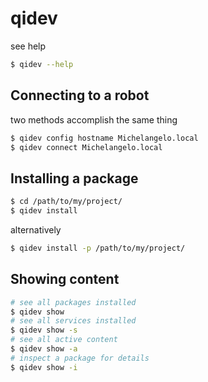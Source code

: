 # qidev

see help
```sh    
$ qidev --help
```
## Connecting to a robot
two methods accomplish the same thing
```sh   
$ qidev config hostname Michelangelo.local
$ qidev connect Michelangelo.local
```
## Installing a package
    
```sh
$ cd /path/to/my/project/ 
$ qidev install
```
alternatively
```sh
$ qidev install -p /path/to/my/project/
```

## Showing content
```sh
# see all packages installed
$ qidev show
# see all services installed
$ qidev show -s
# see all active content
$ qidev show -a
# inspect a package for details
$ qidev show -i 
```
